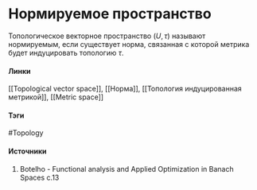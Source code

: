 # Нормируемое пространство
Топологическое векторное пространство $(U,\tau)$ называют нормируемым, если существует норма, связанная с которой метрика будет индуцировать топологию $\tau$.
#### Линки
 [[Topological vector space]],
 [[Норма]],
 [[Топология индуцированная метрикой]],
 [[Metric space]]
#### Тэги
 #Topology 
#### Источники
1. Botelho - Functional analysis and Applied Optimization in Banach Spaces с.13